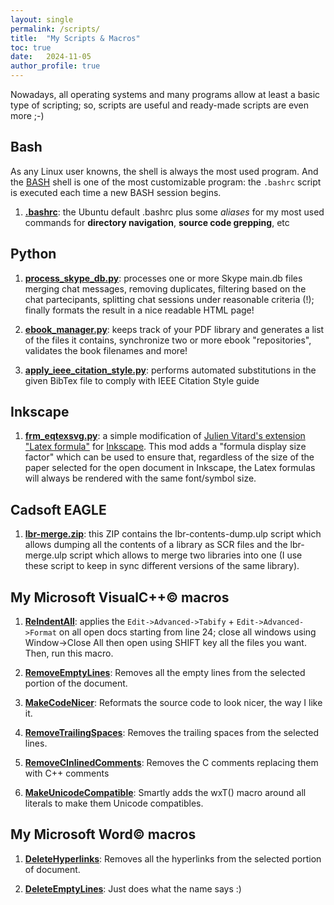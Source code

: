 ```yaml
---
layout: single
permalink: /scripts/
title:  "My Scripts & Macros"
toc: true
date:   2024-11-05
author_profile: true
---
```


Nowadays, all operating systems and many programs allow at least a basic type of scripting; so, scripts are useful and ready-made scripts are even more ;-)

## Bash

As any Linux user knowns, the shell is always the most used program. And the [BASH](https://www.tldp.org/LDP/abs/html/ "Click to go at the famous Advanced Bash Scripting Guide") shell is one of the most customizable program: the `.bashrc` script is executed each time a new BASH session begins.

1.  **[.bashrc](/assets/macros/bashrc)**: the Ubuntu default .bashrc plus some _aliases_ for my most used commands for **directory navigation**, **source code grepping**, etc
    
## Python

1.  **[process\_skype\_db.py](/assets/macros/process_skype_db.py)**: processes one or more Skype main.db files merging chat messages, removing duplicates, filtering based on the chat partecipants, splitting chat sessions under reasonable criteria (!); finally formats the result in a nice readable HTML page!
    
2.  **[ebook\_manager.py](/assets/macros/ebook_manager.zip)**: keeps track of your PDF library and generates a list of the files it contains, synchronize two or more ebook "repositories", validates the book filenames and more!
    
3.  **[apply\_ieee\_citation\_style.py](/assets/macros/apply_ieee_citation_style.zip)**: performs automated substitutions in the given BibTex file to comply with IEEE Citation Style guide
    

## Inkscape

1.  **[frm\_eqtexsvg.py](/assets/macros/frm_eqtexsvg.zip)**: a simple modification of [Julien Vitard's extension "Latex formula"](https://www.julienvitard.eu/en/eqtexsvg_en.html) for [Inkscape](https://inkscape.org/). This mod adds a "formula display size factor" which can be used to ensure that, regardless of the size of the paper selected for the open document in Inkscape, the Latex formulas will always be rendered with the same font/symbol size.
    

## Cadsoft EAGLE

1.  **[lbr-merge.zip](/assets/macros/lbr-merge.zip)**: this ZIP contains the lbr-contents-dump.ulp script which allows dumping all the contents of a library as SCR files and the lbr-merge.ulp script which allows to merge two libraries into one (I use these script to keep in sync different versions of the same library).
    

## My Microsoft VisualC++© macros

1.  **[ReIndentAll](/assets/macros/reindentall.dsm.txt)**: applies the `Edit->Advanced->Tabify` + `Edit->Advanced->Format` on all open docs starting from line 24; close all windows using Window->Close All then open using SHIFT key all the files you want. Then, run this macro.
    
2.  **[RemoveEmptyLines](/assets/macros/removeemptylines.dsm.txt)**: Removes all the empty lines from the selected portion of the document.
    
3.  **[MakeCodeNicer](/assets/macros/reformatcode.dsm.txt)**: Reformats the source code to look nicer, the way I like it.
    
4.  **[RemoveTrailingSpaces](/assets/macros/removetrailingspaces.dsm.txt)**: Removes the trailing spaces from the selected lines.
    
5.  **[RemoveCInlinedComments](/assets/macros/removecinlinedcomments.dsm.txt)**: Removes the C comments replacing them with C++ comments
    
6.  **[MakeUnicodeCompatible](/assets/macros/makeunicodecompatible.dsm.txt)**: Smartly adds the wxT() macro around all literals to make them Unicode compatibles.
    

## My Microsoft Word© macros

1.  **[DeleteHyperlinks](/assets/macros/deletehyp.txt)**: Removes all the hyperlinks from the selected portion of document.
    
2.  **[DeleteEmptyLines](/assets/macros/deleteemptylines.txt)**: Just does what the name says :)
